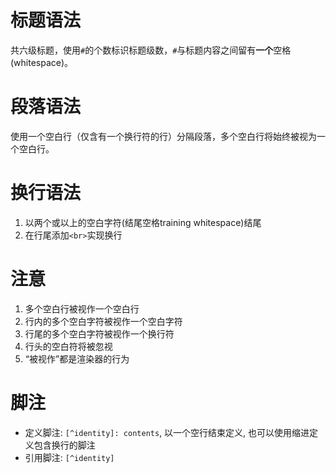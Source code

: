 # 标题语法
共六级标题，使用`#`的个数标识标题级数，`#`与标题内容之间留有**一个**空格(whitespace)。
# 段落语法
使用一个空白行（仅含有一个换行符的行）分隔段落，多个空白行将始终被视为一个空白行。
# 换行语法
1. 以两个或以上的空白字符(结尾空格training whitespace)结尾 
2. 在行尾添加`<br>`实现换行
# 注意
1. 多个空白行被视作一个空白行
2. 行内的多个空白字符被视作一个空白字符
3. 行尾的多个空白字符被视作一个换行符
4. 行头的空白符将被忽视
5.  “被视作”都是渲染器的行为


# 脚注
- 定义脚注: `[^identity]: contents`, 以一个空行结束定义, 也可以使用缩进定义包含换行的脚注
- 引用脚注: `[^identity]` 